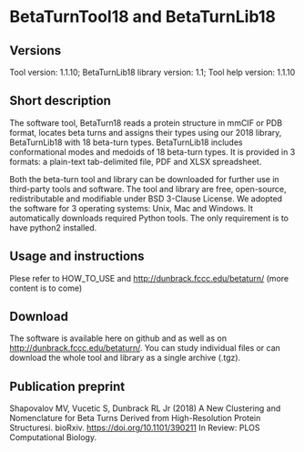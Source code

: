 # BetaTurnTool18 and BetaTurnLib18

## Versions

Tool version: 1.1.10;
BetaTurnLib18 library version: 1.1;
Tool help version: 1.1.10

## Short description

The software tool, BetaTurn18 reads a protein structure in mmCIF or PDB format, locates beta turns and assigns their types using our 2018 library, BetaTurnLib18 with 18 beta-turn types. BetaTurnLib18 includes conformational modes and medoids of 18 beta-turn types. It is provided in 3 formats: a plain-text tab-delimited file, PDF and XLSX spreadsheet.

Both the beta-turn tool and library can be downloaded for further use in third-party tools and software. The tool and library are free, open-source, redistributable and modifiable under BSD 3-Clause License. We adopted the software for 3 operating systems: Unix, Mac and Windows. It automatically downloads required Python tools. The only requirement is to have python2 installed.

## Usage and instructions

Plese refer to HOW_TO_USE and http://dunbrack.fccc.edu/betaturn/ (more content is to come)

## Download

The software is available here on github and as well as on http://dunbrack.fccc.edu/betaturn/. You can study individual files or can download the whole tool and library as a single archive (.tgz).

## Publication preprint

Shapovalov MV, Vucetic S, Dunbrack RL Jr (2018) A New Clustering and Nomenclature for Beta Turns Derived from High-Resolution Protein Structuresi. bioRxiv. https://doi.org/10.1101/390211 In Review: PLOS Computational Biology.
